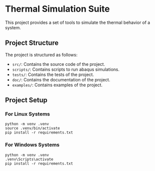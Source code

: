 # Thermal Simulation Suite

This project provides a set of tools to simulate the thermal behavior of a
system.

## Project Structure

The project is structured as follows:

* `src/`: Contains the source code of the project.
* `scripts/`: Contains scripts to run abaqus simulations.
* `tests/`: Contains the tests of the project.
* `doc/`: Contains the documentation of the project.
* `examples/`: Contains examples of the project.

## Project Setup

### For Linux Systems

```shell
python -m venv .venv
source .venv/bin/activate
pip install -r requirements.txt
```

### For Windows Systems

```shell
python -m venv .venv
.venv\Scripts\activate
pip install -r requirements.txt
```

